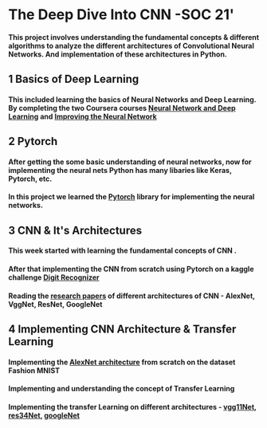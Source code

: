 # The Deep Dive Into CNN -SOC 21'

#### This project involves understanding the fundamental concepts & different algorithms to analyze the different architectures of Convolutional Neural Networks. And implementation of these architectures in Python. 

## 1 Basics of Deep Learning
#### This included learning the basics of Neural Networks and Deep Learning. By completing the two Coursera courses [Neural Network and Deep Learning](https://github.com/vtanmay3103/Deep-dive-into-CNN--SOC/tree/main/Neural%20Network%20and%20Deep%20Learning) and [Improving the Neural Network](https://github.com/vtanmay3103/Deep-dive-into-CNN--SOC/tree/main/Improving%20neural%20network)

## 2 Pytorch
#### After getting the some basic understanding of neural networks, now for implementing the neural nets Python has many libaries like Keras, Pytorch, etc.
#### In this project we learned the [Pytorch](https://github.com/vtanmay3103/Deep-dive-into-CNN--SOC/tree/main/Pytorch) library for implementing the neural networks. 

## 3 CNN & It's Architectures
#### This week started with learning the fundamental concepts of CNN .
#### After that implementing the CNN from scratch using Pytorch on a kaggle challenge [Digit Recognizer](https://github.com/vtanmay3103/Deep-dive-into-CNN--SOC/blob/main/CNN/Digit%20recognizer%20CNN%20model.ipynb) 
#### Reading the [research papers](https://github.com/vtanmay3103/Deep-dive-into-CNN--SOC/tree/main/Research%20Papers) of different architectures of CNN - AlexNet, VggNet, ResNet, GoogleNet

## 4 Implementing CNN Architecture & Transfer Learning
#### Implementing the [AlexNet architecture](https://github.com/vtanmay3103/Deep-dive-into-CNN--SOC/blob/main/CNN/Alexnet_Fashion_MNIST.ipynb) from scratch on the dataset Fashion MNIST 
#### Implementing and understanding the concept of Transfer Learning 
#### Implementing the transfer Learning on different architectures - [vgg11Net](https://github.com/vtanmay3103/Deep-dive-into-CNN--SOC/blob/main/CNN/Pretrained_CNN_vgg11.ipynb), [res34Net](https://github.com/vtanmay3103/Deep-dive-into-CNN--SOC/blob/main/CNN/Pretrained_CNN_resnet34.ipynb), [googleNet](https://github.com/vtanmay3103/Deep-dive-into-CNN--SOC/blob/main/CNN/Pretrained_CNN_googlenet.ipynb)
